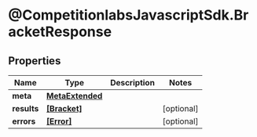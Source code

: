 # @CompetitionlabsJavascriptSdk.BracketResponse

## Properties

Name | Type | Description | Notes
------------ | ------------- | ------------- | -------------
**meta** | [**MetaExtended**](MetaExtended.md) |  | 
**results** | [**[Bracket]**](Bracket.md) |  | [optional] 
**errors** | [**[Error]**](Error.md) |  | [optional] 


